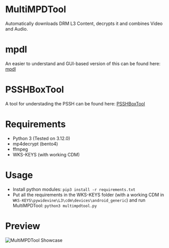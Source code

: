 # MultiMPDTool
Automatically downloads DRM L3 Content, decrypts it and combines Video and Audio.

# mpdl
An easier to understand and GUI-based version of this can be found here: [mpdl](https://github.com/DevLARLEY/mpdl)

# PSSHBoxTool
A tool for understading the PSSH can be found here: [PSSHBoxTool](https://github.com/DevLARLEY/PSSHBoxTool)

# Requirements
+ Python 3 (Tested on 3.12.0)
+ mp4decrypt (bento4)
+ ffmpeg
+ WKS-KEYS (with working CDM)

# Usage
+ Install python modules: `pip3 install -r requirements.txt`
+ Put all the requirements in the WKS-KEYS folder (with a working CDM in `WKS-KEYS\pywidevine\L3\cdm\devices\android_generic`) and run MultiMPDTool: `python3 multimpdtool.py`

# Preview
![MultiMPDTool Showcase](https://i.imgur.com/OuUtNUg.png)
